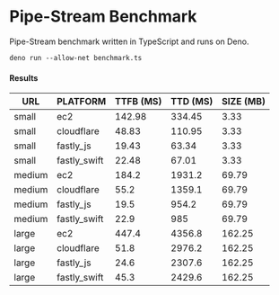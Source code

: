 # Pipe-Stream Benchmark

Pipe-Stream benchmark written in TypeScript and runs on Deno.

```shell
deno run --allow-net benchmark.ts
```

#### Results

URL | PLATFORM | TTFB (MS) | TTD (MS) | SIZE (MB)
--- | -------- | --------- | -------- | ---------
small | ec2 | 142.98 | 334.45 | 3.33
small | cloudflare | 48.83 | 110.95 | 3.33
small | fastly_js | 19.43 | 63.34 | 3.33
small | fastly_swift | 22.48 | 67.01 | 3.33
medium | ec2 | 184.2 | 1931.2 | 69.79
medium | cloudflare | 55.2 | 1359.1 | 69.79
medium | fastly_js | 19.5 | 954.2 | 69.79
medium | fastly_swift | 22.9 | 985 | 69.79
large | ec2 | 447.4 | 4356.8 | 162.25
large | cloudflare | 51.8 | 2976.2 | 162.25
large | fastly_js | 24.6 | 2307.6 | 162.25
large | fastly_swift | 45.3 | 2429.6 | 162.25
